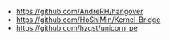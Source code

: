 - https://github.com/AndreRH/hangover
- https://github.com/HoShiMin/Kernel-Bridge
- https://github.com/hzqst/unicorn_pe
